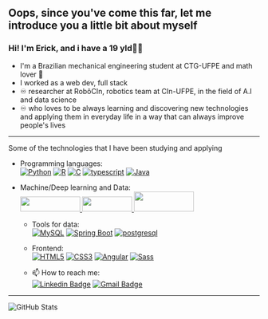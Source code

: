 ## Oops, since you've come this far, let me introduce you a little bit about myself 
### Hi! I'm Erick, and i have a 19 yld👋🤓

- I'm a Brazilian mechanical engineering student at CTG-UFPE and math lover 🧮
- I worked as a web dev, full stack
- ♾️ researcher at RobôCIn, robotics team at CIn-UFPE, in the field of A.I and data science 
- ♾️ who loves to be always learning and discovering new technologies and applying them in everyday life in a way that can always improve people's lives
-----------------------------------------------------------------------------------------------------------------------------------------------------------------------
Some of the technologies that I have been studying and applying

- Programming languages:  <br />
    [![Python](https://img.shields.io/badge/Python-14354C?style=for-the-badge&logo=python&logoColor=white)](https://www.python.org/)
    [![R](https://img.shields.io/badge/R-276DC3?style=for-the-badge&logo=r&logoColor=white)](https://www.r-project.org/) 
    [![C](https://img.shields.io/badge/C-00599C?style=for-the-badge&logo=c&logoColor=white)](https://en.wikipedia.org/wiki/C_(programming_language)) 
    [![typescript](https://img.shields.io/badge/TypeScript-007ACC?style=for-the-badge&logo=typescript&logoColor=white)](https://www.typescriptlang.org/) 
    [![Java](https://img.shields.io/badge/Java-ED8B00?style=for-the-badge&logo=java&logoColor=white)](https://www.java.com/pt-BR/)
    <br />
    
- Machine/Deep learning and Data: <br />
    <a href= "https://pytorch.org/">
    <img src="https://upload.wikimedia.org/wikipedia/commons/thumb/9/96/Pytorch_logo.png/800px-Pytorch_logo.png" width="120" height="30" /> 
    </a>
    <a href = "https://pandas.pydata.org/">
    <img src="https://www.kindpng.com/picc/m/574-5747046_python-pandas-logo-transparent-hd-png-download.png" width="100" height="30" />
    </a>
    <a href = "https://scikit-learn.org/">
    <img src="https://upload.wikimedia.org/wikipedia/commons/0/05/Scikit_learn_logo_small.svg" width="120" height="40" />
    </a> 
    <br />
    
 
  - Tools for data: <br />
    [![MySQL](https://img.shields.io/badge/MySQL-00000F?style=for-the-badge&logo=mysql&logoColor=white)](https://www.mysql.com/) 
    [![Spring Boot](https://img.shields.io/badge/Spring-6DB33F?style=for-the-badge&logo=spring&logoColor=white)](https://spring.io/projects/spring-boot) 
    [![postgresql](https://img.shields.io/badge/PostgreSQL-316192?style=for-the-badge&logo=postgresql&logoColor=white)](https://www.postgresql.org/)<br />
    
  - Frontend: <br />
    [![HTML5](https://img.shields.io/badge/HTML5-E34F26?style=for-the-badge&logo=html5&logoColor=white)](https://developer.mozilla.org/en-US/docs/Web/HTML/HTML5) 
    [![CSS3](https://img.shields.io/badge/CSS3-1572B6?style=for-the-badge&logo=css3&logoColor=white)](https://en.wikipedia.org/wiki/CSS#CSS_3) 
    [![Angular](https://img.shields.io/badge/Angular-DD0031?style=for-the-badge&logo=angular&logoColor=white)](https://angular.io/) 
    [![Sass](https://img.shields.io/badge/Sass-CC6699?style=for-the-badge&logo=sass&logoColor=white)](https://sass-lang.com/)  <br />
    
  - 📫 How to reach me:  <br />
[![Linkedin Badge](https://img.shields.io/badge/-LinkedIn-blue?style=flat-square&logo=Linkedin&logoColor=white&link=https://www.linkedin.com/in/breno-cavalcanti/)](https://www.linkedin.com/in/erickvsoares/)
[![Gmail Badge](https://img.shields.io/badge/-Gmail-c14438?style=flat-square&logo=Gmail&logoColor=white&link=mailto:breno.uc.cavalcanti@gmail.com)](mailto:evss@cin..ufpe.br) <br />
-----------------------------------------------------------------------------------------------------------------------------------------------------------------------
![GitHub Stats](https://github-readme-stats.vercel.app/api?username=EVSoaress&show_icons=true&theme=github_dark)
